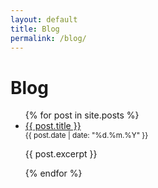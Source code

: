 ```yaml
---
layout: default
title: Blog
permalink: /blog/
---
```


<h1>Blog</h1>

<ul>
  {% for post in site.posts %}
    <li>
      <a href="{{ post.url }}">{{ post.title }}</a><br>
      <small>{{ post.date | date: "%d.%m.%Y" }}</small>
      <p>{{ post.excerpt }}</p>
    </li>
  {% endfor %}
</ul>

